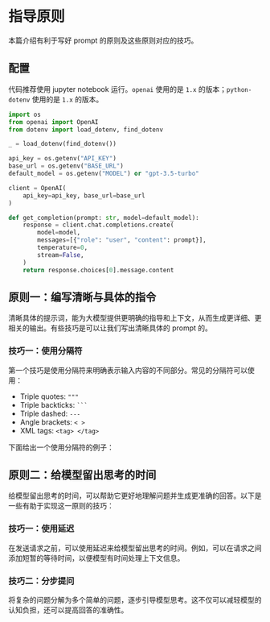 # 指导原则

本篇介绍有利于写好 prompt 的原则及这些原则对应的技巧。

## 配置

代码推荐使用 jupyter notebook 运行。`openai` 使用的是 `1.x` 的版本；`python-dotenv` 使用的是 `1.x` 的版本。

```python
import os
from openai import OpenAI
from dotenv import load_dotenv, find_dotenv

_ = load_dotenv(find_dotenv())

api_key = os.getenv("API_KEY")
base_url = os.getenv("BASE_URL")
default_model = os.getenv("MODEL") or "gpt-3.5-turbo"

client = OpenAI(
    api_key=api_key, base_url=base_url
)

def get_completion(prompt: str, model=default_model):
    response = client.chat.completions.create(
        model=model,
        messages=[{"role": "user", "content": prompt}],
        temperature=0,
        stream=False,
    )
    return response.choices[0].message.content
```

## 原则一：编写清晰与具体的指令

清晰具体的提示词，能为大模型提供更明确的指导和上下文，从而生成更详细、更相关的输出。有些技巧是可以让我们写出清晰具体的 prompt 的。

### 技巧一：使用分隔符

第一个技巧是使用分隔符来明确表示输入内容的不同部分。常见的分隔符可以使用：

- Triple quotes: `"""`
- Triple backticks: ` ``` `
- Triple dashed: `---`
- Angle brackets: `< >`
- XML tags: `<tag> </tag>`

下面给出一个使用分隔符的例子：

## 原则二：给模型留出思考的时间

给模型留出思考的时间，可以帮助它更好地理解问题并生成更准确的回答。以下是一些有助于实现这一原则的技巧：

### 技巧一：使用延迟

在发送请求之前，可以使用延迟来给模型留出思考的时间。例如，可以在请求之间添加短暂的等待时间，以便模型有时间处理上下文信息。

### 技巧二：分步提问

将复杂的问题分解为多个简单的问题，逐步引导模型思考。这不仅可以减轻模型的认知负担，还可以提高回答的准确性。
